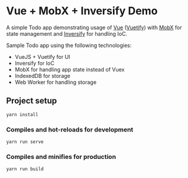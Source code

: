 # Vue + MobX + Inversify Demo

A simple Todo app demonstrating usage of [Vue](https://vuejs.org/) ([Vuetify](https://vuetifyjs.com/en/)) with [MobX](https://mobx.js.org/) for state management and [Inversify](http://inversify.io/) for handling IoC.

Sample Todo app using the following technologies:

* VueJS + Vuetify for UI
* Inversify for IoC
* MobX for handling app state instead of Vuex
* IndexedDB for storage
* Web Worker for handling storage

## Project setup
```
yarn install
```

### Compiles and hot-reloads for development
```
yarn run serve
```

### Compiles and minifies for production
```
yarn run build
```
